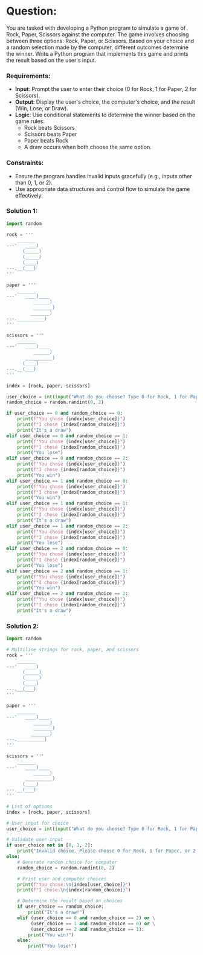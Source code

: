 # Question:
You are tasked with developing a Python program to simulate a game of Rock, Paper, Scissors against the computer. The game involves choosing between three options: Rock, Paper, or Scissors. Based on your choice and a random selection made by the computer, different outcomes determine the winner. Write a Python program that implements this game and prints the result based on the user's input.

### Requirements:
- **Input**: Prompt the user to enter their choice (0 for Rock, 1 for Paper, 2 for Scissors).
- **Output**: Display the user's choice, the computer's choice, and the result (Win, Lose, or Draw).
- **Logic**: Use conditional statements to determine the winner based on the game rules:
  - Rock beats Scissors
  - Scissors beats Paper
  - Paper beats Rock
  - A draw occurs when both choose the same option.

### Constraints:
- Ensure the program handles invalid inputs gracefully (e.g., inputs other than 0, 1, or 2).
- Use appropriate data structures and control flow to simulate the game effectively.

### Solution 1:
```python
import random

rock = '''
    _______
---'   ____)
      (_____)
      (_____)
      (____)
---.__(___)
'''

paper = '''
    _______
---'   ____)____
          ______)
          _______)
         _______)
---.__________)
'''

scissors = '''
    _______
---'   ____)____
          ______)
       __________)
      (____)
---.__(___)
'''

index = [rock, paper, scissors]

user_choice = int(input("What do you choose? Type 0 for Rock, 1 for Paper or 2 for Scissors:\n "))
random_choice = random.randint(0, 2)

if user_choice == 0 and random_choice == 0:
    print(f"You chose {index[user_choice]}")
    print(f"I chose {index[random_choice]}")
    print("It's a draw")
elif user_choice == 0 and random_choice == 1:
    print(f"You chose {index[user_choice]}")
    print(f"I chose {index[random_choice]}")
    print("You lose")
elif user_choice == 0 and random_choice == 2:
    print(f"You chose {index[user_choice]}")
    print(f"I chose {index[random_choice]}")
    print("You win")
elif user_choice == 1 and random_choice == 0:
    print(f"You chose {index[user_choice]}")
    print(f"I chose {index[random_choice]}")
    print("You win")
elif user_choice == 1 and random_choice == 1:
    print(f"You chose {index[user_choice]}")
    print(f"I chose {index[random_choice]}")
    print("It's a draw")
elif user_choice == 1 and random_choice == 2:
    print(f"You chose {index[user_choice]}")
    print(f"I chose {index[random_choice]}")
    print("You lose")
elif user_choice == 2 and random_choice == 0:
    print(f"You chose {index[user_choice]}")
    print(f"I chose {index[random_choice]}")
    print("You lose")
elif user_choice == 2 and random_choice == 1:
    print(f"You chose {index[user_choice]}")
    print(f"I chose {index[random_choice]}")
    print("You win")
elif user_choice == 2 and random_choice == 2:
    print(f"You chose {index[user_choice]}")
    print(f"I chose {index[random_choice]}")
    print("It's a draw")
```
### Solution 2:
```python
import random

# Multiline strings for rock, paper, and scissors
rock = '''
    _______
---'   ____)
      (_____)
      (_____)
      (____)
---.__(___)
'''

paper = '''
    _______
---'   ____)____
          ______)
          _______)
         _______)
---.__________)
'''

scissors = '''
    _______
---'   ____)____
          ______)
       __________)
      (____)
---.__(___)
'''

# List of options
index = [rock, paper, scissors]

# User input for choice
user_choice = int(input("What do you choose? Type 0 for Rock, 1 for Paper, or 2 for Scissors:\n"))

# Validate user input
if user_choice not in [0, 1, 2]:
    print("Invalid choice. Please choose 0 for Rock, 1 for Paper, or 2 for Scissors.")
else:
    # Generate random choice for computer
    random_choice = random.randint(0, 2)

    # Print user and computer choices
    print(f"You chose:\n{index[user_choice]}")
    print(f"I chose:\n{index[random_choice]}")

    # Determine the result based on choices
    if user_choice == random_choice:
        print("It's a draw!")
    elif (user_choice == 0 and random_choice == 2) or \
         (user_choice == 1 and random_choice == 0) or \
         (user_choice == 2 and random_choice == 1):
        print("You win!")
    else:
        print("You lose!")
```
